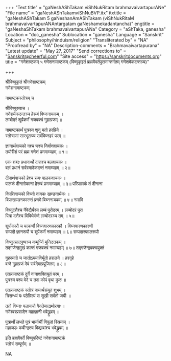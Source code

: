 +++
"Text title" = "gaNeshAShTakam viShNukRitam brahmavaivartapurANe"
"File name" = "gaNeshAShTakamviShNuBVP.itx"
itxtitle = "gaNeshAShTakam 5 gaNeshanAmAShTakam (viShNukRitaM brahmavaivartapurANAntargatam gaNeshamekadantancha)"
engtitle = "gaNeshaShTakam brahmavaivartapurANa"
Category = "aShTaka, ganesha"
Location = "doc_ganesha"
Sublocation = "ganesha"
Language = "Sanskrit"
Subject = "philosophy/hinduism/religion"
"Transliterated by" = "NA"
"Proofread by" = "NA"
Description-comments = "Brahmavaivartapurana"
"Latest update" = "May 27, 2017"
"Send corrections to" = "Sanskrit@cheerful.com"
"Site access" = "https://sanskritdocuments.org"
title = "गणेशाष्टकम् ५ गणेशनामाष्टकम् (विष्णुकृइतं ब्रह्मवैवर्तपुराणान्तर्गतम् गणेशमेकदन्तञ्च)"

+++
  
 श्रीविष्णुकृतं श्रीगणेशाष्टकम्   
गणेशनामाष्टकम्  
  
नामाष्टकस्तोत्रम् च  
   
श्रीविष्णुरुवाच ।  
गणेशमेकदन्तञ्च हेरम्बं विघ्ननायकम् ।  
लम्बोदरं शूर्पकर्णं गजवक्त्रं गुहाग्रजम् ॥  
  
नामाष्टकार्थं पुत्रस्य शृणु मतो हरप्रिये ।  
स्तोत्राणां सारभूतञ्च सर्वविघ्नहरं परम् ॥  
  
ज्ञानार्थवाचको गश्च णश्च निर्वाणवाचकः ।  
तयोरीशं परं ब्रह्म गणेशं प्रणमाम्यहम् ॥ १॥  
  
एकः शब्दः प्रधानार्थो दन्तश्च बलवाचकः ।  
बलं प्रधानं सर्वस्मादेकदन्तं नमाम्यहम् ॥ २॥  
  
दीनार्थवाचको हेश्च रम्बः पालकवाचकः ।  
पालकं दीनलोकानां हेरम्बं प्रणमाम्यहम् ॥ ३॥ परिपालकं तं दीनानां  
  
विपत्तिवाचको विघ्नो नायकः खण्डनार्थकः ।  
विपत्खण्डनकारन्तं प्रणमे विघ्ननायकम् ॥ ४॥ नमामि   
  
विष्णुदत्तैश्च नैवेद्यैर्यस्य लम्बं पुरोदरम् । लम्बोदरं पुरा  
पित्रा दत्तैश्च विविधैर्वन्दे लम्बोदरञ्च तम् ॥ ५॥  
  
शूर्पाकारौ च यत्कर्णौ विघ्नवारणकारकौ । विघ्नवारणकारणौ  
सम्पदौ ज्ञानरूपौ च शूर्पकर्णं नमाम्यहम् ॥ ६॥ सम्पदास्फालरूपौ  
  
विष्णुप्रसादपुष्पञ्च यन्मूर्ध्नि मुनिदत्तकम् ।  
तद्गजेन्द्रमुखं कान्तं गजवक्त्रं नमाम्यहम् ॥ ७॥ तद्गजेन्द्रवक्त्रयुक्तं  
  
गुहस्याग्रे च जातोऽयमाविर्भूतो हरालये । हरगृहे  
वन्दे गुहाग्रजं देवं सर्वदेवाग्रपूजितम् ॥ ८॥  
  
एतन्नामाष्टकं दुर्गे नानाशक्तियुतं परम् ।  
पुत्रस्य पश्य वेदे च तदा कोपं वृथा कुरु ॥  
  
एतन्नामाष्टकं स्तोत्रं नामार्थसंयुतं शुभम् ।  
त्रिसन्ध्यं यः पठेन्नित्यं स सुखी सर्वतो जयी ॥  
  
ततो विघ्नाः पलायन्ते वैनतेयाद्यथोरगाः ।  
गणेश्वरप्रसादेन महाज्ञानी भवेद्ध्रुवम् ॥  
  
पुत्रार्थीं लभते पुत्रं भार्यार्थीं विपुलां स्त्रियाम् ।  
महाजडः कवीन्द्रश्च विद्यावांश्च भवेद्ध्रुवम् ॥  
  
इति ब्रह्मवैवर्ते विष्णुपदिष्टं गणेशनामाष्टकं  
स्तोत्रं सम्पूर्णम् ॥  
  
  
NA  
  
